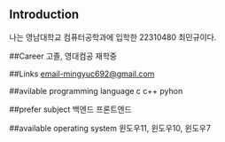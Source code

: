 
## Introduction
나는 영남대학교 컴퓨터공학과에 입학한 22310480 최민규이다.

##Career
고졸, 영대컴공 재학중

##Links
email-mingyuc692@gmail.com

##avilable programming language
c
c++
pyhon

##prefer subject
백엔드
프론트엔드

##available operating system
윈도우11, 윈도우10, 윈도우7
